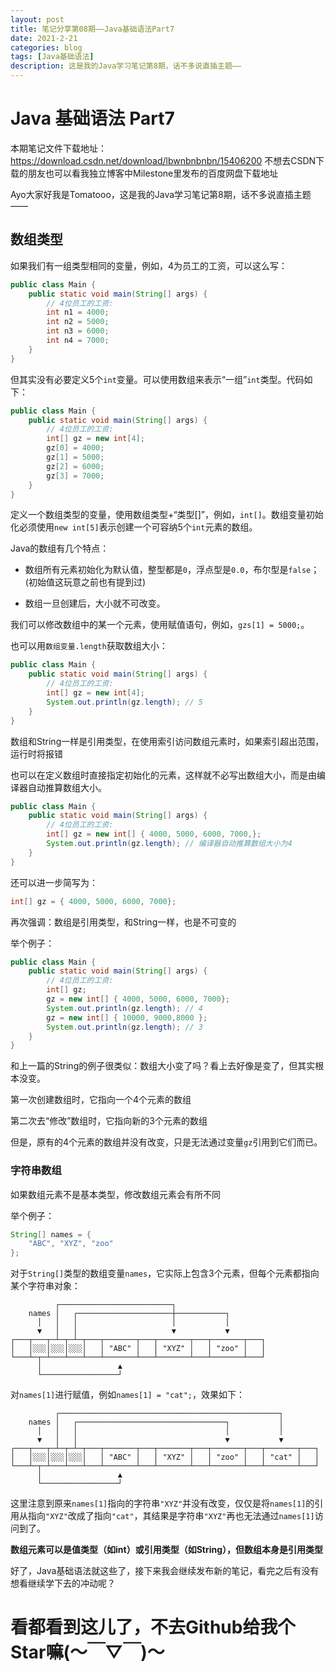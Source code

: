 ```yaml
---
layout: post
title: 笔记分享第08期——Java基础语法Part7
date: 2021-2-21
categories: blog
tags: [Java基础语法]
description: 这是我的Java学习笔记第8期，话不多说直插主题——
---
```


# Java 基础语法 Part7

本期笔记文件下载地址：https://download.csdn.net/download/lbwnbnbnbn/15406200
不想去CSDN下载的朋友也可以看我独立博客中Milestone里发布的百度网盘下载地址

Ayo大家好我是Tomatooo，这是我的Java学习笔记第8期，话不多说直插主题——

## 数组类型

如果我们有一组类型相同的变量，例如，4为员工的工资，可以这么写：

```java
public class Main {
    public static void main(String[] args) {
        // 4位员工的工资:
        int n1 = 4000;
        int n2 = 5000;
        int n3 = 6000;
        int n4 = 7000;
    }
}
```

但其实没有必要定义5个`int`变量。可以使用数组来表示“一组”`int`类型。代码如下：

```java
public class Main {
    public static void main(String[] args) {
        // 4位员工的工资:
        int[] gz = new int[4];
        gz[0] = 4000;
        gz[1] = 5000;
        gz[2] = 6000;
        gz[3] = 7000;
    }
}
```

定义一个数组类型的变量，使用数组类型+“类型[]”，例如，`int[]`。数组变量初始化必须使用`new int[5]`表示创建一个可容纳5个`int`元素的数组。

Java的数组有几个特点：

- 数组所有元素初始化为默认值，整型都是`0`，浮点型是`0.0`，布尔型是`false`；(初始值这玩意之前也有提到过)

- 数组一旦创建后，大小就不可改变。

我们可以修改数组中的某一个元素，使用赋值语句，例如，`gzs[1] = 5000;`。

也可以用`数组变量.length`获取数组大小：

```java
public class Main {
    public static void main(String[] args) {
        // 4位员工的工资:
        int[] gz = new int[4];
        System.out.println(gz.length); // 5
    }
}

```

数组和String一样是引用类型，在使用索引访问数组元素时，如果索引超出范围，运行时将报错

也可以在定义数组时直接指定初始化的元素，这样就不必写出数组大小，而是由编译器自动推算数组大小。

```java
public class Main {
    public static void main(String[] args) {
        // 4位员工的工资:
        int[] gz = new int[] { 4000, 5000, 6000, 7000,};
        System.out.println(gz.length); // 编译器自动推算数组大小为4
    }
}

```

还可以进一步简写为：

```java
int[] gz = { 4000, 5000, 6000, 7000};
```

再次强调：数组是引用类型，和String一样，也是不可变的

举个例子：

```java
public class Main {
    public static void main(String[] args) {
        // 4位员工的工资:
        int[] gz;
        gz = new int[] { 4000, 5000, 6000, 7000};
        System.out.println(gz.length); // 4
        gz = new int[] { 10000, 9000,8000 };
        System.out.println(gz.length); // 3
    }
}
```

和上一篇的String的例子很类似：数组大小变了吗？看上去好像是变了，但其实根本没变。

第一次创建数组时，它指向一个4个元素的数组

第二次去“修改”数组时，它指向新的3个元素的数组

但是，原有的4个元素的数组并没有改变，只是无法通过变量`gz`引用到它们而已。

### 字符串数组

如果数组元素不是基本类型，修改数组元素会有所不同

举个例子：

```java
String[] names = {
    "ABC", "XYZ", "zoo"
};
```

对于`String[]`类型的数组变量`names`，它实际上包含3个元素，但每个元素都指向某个字符串对象：

```ascii
          ┌─────────────────────────┐
    names │   ┌─────────────────────┼───────────┐
      │   │   │                     │           │
      ▼   │   │                     ▼           ▼
┌───┬───┬─┴─┬─┴─┬───┬───────┬───┬───────┬───┬───────┬───┐
│   │░░░│░░░│░░░│   │ "ABC" │   │ "XYZ" │   │ "zoo" │   │
└───┴─┬─┴───┴───┴───┴───────┴───┴───────┴───┴───────┴───┘
      │                 ▲
      └─────────────────┘
```

对`names[1]`进行赋值，例如`names[1] = "cat";`，效果如下：

```ascii
          ┌─────────────────────────────────────────────────┐
    names │   ┌─────────────────────────────────┐           │
      │   │   │                                 │           │
      ▼   │   │                                 ▼           ▼
┌───┬───┬─┴─┬─┴─┬───┬───────┬───┬───────┬───┬───────┬───┬───────┬───┐
│   │░░░│░░░│░░░│   │ "ABC" │   │ "XYZ" │   │ "zoo" │   │ "cat" │   │
└───┴─┬─┴───┴───┴───┴───────┴───┴───────┴───┴───────┴───┴───────┴───┘
      │                 ▲
      └─────────────────┘
```

这里注意到原来`names[1]`指向的字符串`"XYZ"`并没有改变，仅仅是将`names[1]`的引用从指向`"XYZ"`改成了指向`"cat"`，其结果是字符串`"XYZ"`再也无法通过`names[1]`访问到了。

**数组元素可以是值类型（如int）或引用类型（如String），但数组本身是引用类型**

好了，Java基础语法就这些了，接下来我会继续发布新的笔记，看完之后有没有想看继续学下去的冲动呢？

# 看都看到这儿了，不去Github给我个Star嘛(～￣▽￣)～

